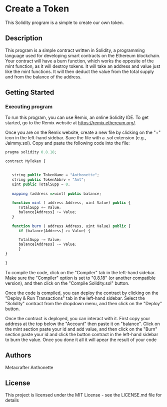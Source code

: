 # Create a Token

This Solidity program is a simple to create our own token.

## Description

This program is a simple contract written in Solidity, a programming language used for developing smart contracts on the Ethereum blockchain. Your contract will have a burn function, which works the opposite of the mint function, as it will destroy tokens. It will take an address and value just like the mint functions. It will then deduct the value from the total supply and from the balance of the address.

## Getting Started

### Executing program

To run this program, you can use Remix, an online Solidity IDE. To get started, go to the Remix website at https://remix.ethereum.org/.

Once you are on the Remix website, create a new file by clicking on the "+" icon in the left-hand sidebar. Save the file with a .sol extension (e.g., Jaimmy.sol). Copy and paste the following code into the file:

```javascript
pragma solidity 0.8.18;

contract MyToken {

    
   string public TokenName = "Anthonette";
   string public TokenAbbrv = "Ant";
   uint public TotalSupp = 0;
    
   mapping (address =>uint) public balance;
  
   function mint ( address Address, uint Value) public {
      TotalSupp += Value;
      balance[Address] += Value;
   }
   
   function burn ( address Address, uint Value) public {
      if (balance[Address] >= Value) {

      TotalSupp -= Value;
      balance[Address] -= Value;
      }
}
   
}

```

To compile the code, click on the "Compiler" tab in the left-hand sidebar. Make sure the "Compiler" option is set to "0.8.18" (or another compatible version), and then click on the "Compile Solidity.sol" button.

Once the code is compiled, you can deploy the contract by clicking on the "Deploy & Run Transactions" tab in the left-hand sidebar. Select the "Solidity" contract from the dropdown menu, and then click on the "Deploy" button.

Once the contract is deployed, you can interact with it. First copy your address at the top below the "Account" then paste it on "balance". Click on the mint section paste your id and add value, and then click on the "Burn" section paste your id and click the button contract in the left-hand sidebar to burn the value. Once you done it all it will apear the result of your code
## Authors

Metacrafter Anthonette

## License

This project is licensed under the MIT License - see the LICENSE.md file for details
